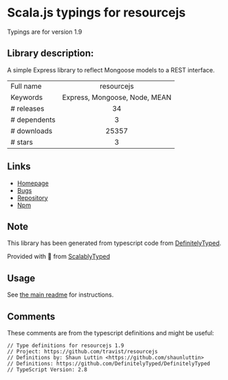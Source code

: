
# Scala.js typings for resourcejs

Typings are for version 1.9

## Library description:
A simple Express library to reflect Mongoose models to a REST interface.

|                    |                 |
| ------------------ | :-------------: |
| Full name          | resourcejs |
| Keywords           | Express, Mongoose, Node, MEAN |
| # releases         | 34 |
| # dependents       | 3 |
| # downloads        | 25357 |
| # stars            | 3 |

## Links
- [Homepage](https://github.com/travist/resourcejs)
- [Bugs](https://github.com/travist/resourcejs/issues)
- [Repository](https://github.com/travist/resourcejs)
- [Npm](https://www.npmjs.com/package/resourcejs)
    


## Note
This library has been generated from typescript code from [DefinitelyTyped](https://definitelytyped.org).

Provided with :purple_heart: from [ScalablyTyped](https://github.com/oyvindberg/ScalablyTyped)

## Usage
See [the main readme](../../readme.md) for instructions.

## Comments

These comments are from the typescript definitions and might be useful:
```
// Type definitions for resourcejs 1.9
// Project: https://github.com/travist/resourcejs
// Definitions by: Shaun Luttin <https://github.com/shaunluttin>
// Definitions: https://github.com/DefinitelyTyped/DefinitelyTyped
// TypeScript Version: 2.8

```

